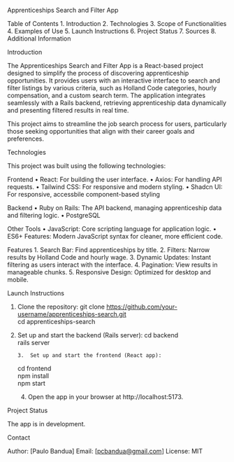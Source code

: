 Apprenticeships Search and Filter App

Table of Contents 1. Introduction 2. Technologies 3. Scope of Functionalities 4. Examples of Use 5. Launch Instructions 6. Project Status 7. Sources 8. Additional Information

Introduction

The Apprenticeships Search and Filter App is a React-based project designed to simplify the process of discovering apprenticeship opportunities. It provides users with an interactive interface to search and filter listings by various criteria, such as Holland Code categories, hourly compensation, and a custom search term. The application integrates seamlessly with a Rails backend, retrieving apprenticeship data dynamically and presenting filtered results in real time.

This project aims to streamline the job search process for users, particularly those seeking opportunities that align with their career goals and preferences.

Technologies

This project was built using the following technologies:

Frontend
• React: For building the user interface.
• Axios: For handling API requests.
• Tailwind CSS: For responsive and modern styling.
• Shadcn UI: For responsive, accessbile component-based styling

Backend
• Ruby on Rails: The API backend, managing apprenticeship data and filtering logic.
• PostgreSQL

Other Tools
• JavaScript: Core scripting language for application logic.
• ES6+ Features: Modern JavaScript syntax for cleaner, more efficient code.

Features 1. Search Bar: Find apprenticeships by title. 2. Filters: Narrow results by Holland Code and hourly wage. 3. Dynamic Updates: Instant filtering as users interact with the interface. 4. Pagination: View results in manageable chunks. 5. Responsive Design: Optimized for desktop and mobile.

Launch Instructions

1.  Clone the repository:
    git clone https://github.com/your-username/apprenticeships-search.git  
    cd apprenticeships-search

2.  Set up and start the backend (Rails server):
    cd backend  
     rails server

        3.	Set up and start the frontend (React app):

    cd frontend  
    npm install  
    npm start

    4.  Open the app in your browser at http://localhost:5173.

Project Status

The app is in development.

Contact

Author: [Paulo Bandua]
Email: [pcbandua@gmail.com]
License: MIT
